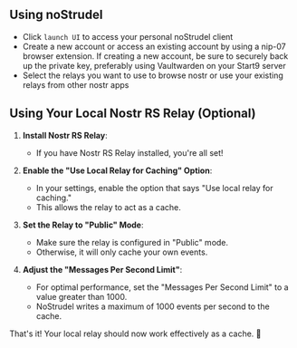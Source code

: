 ## Using noStrudel

- Click `launch UI` to access your personal noStrudel client
- Create a new account or access an existing account by using a nip-07 browser extension. If creating a new account, be sure to securely back up the private key, preferably using Vaultwarden on your Start9 server
- Select the relays you want to use to browse nostr or use your existing relays from other nostr apps

## Using Your Local Nostr RS Relay (Optional)

1. **Install Nostr RS Relay**:
   - If you have Nostr RS Relay installed, you're all set!

2. **Enable the "Use Local Relay for Caching" Option**:
   - In your settings, enable the option that says "Use local relay for caching."
   - This allows the relay to act as a cache.

3. **Set the Relay to "Public" Mode**:
   - Make sure the relay is configured in "Public" mode.
   - Otherwise, it will only cache your own events.

4. **Adjust the "Messages Per Second Limit"**:
   - For optimal performance, set the "Messages Per Second Limit" to a value greater than 1000.
   - NoStrudel writes a maximum of 1000 events per second to the cache.

That's it! Your local relay should now work effectively as a cache. 🚀